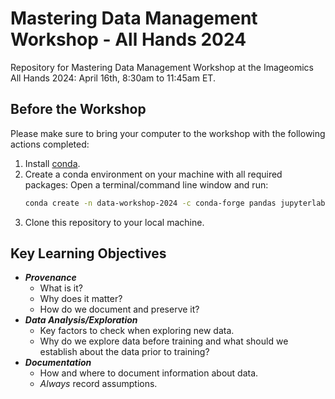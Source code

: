 # Mastering Data Management Workshop - All Hands 2024
Repository for Mastering Data Management Workshop at the Imageomics All Hands 2024: April 16th, 8:30am to 11:45am ET.


## Before the Workshop

 Please make sure to bring your computer to the workshop with the following actions completed:
 1. Install [conda](https://conda.io/projects/conda/en/latest/user-guide/install/index.html).
 2. Create a conda environment on your machine with all required packages: Open a terminal/command line window and run:
    ```bash
    conda create -n data-workshop-2024 -c conda-forge pandas jupyterlab scikit-learn datasets -y
    ```
3. Clone this repository to your local machine.

## Key Learning Objectives

- **_Provenance_**
    - What is it?
    - Why does it matter?
    - How do we document and preserve it?
- **_Data Analysis/Exploration_**
    - Key factors to check when exploring new data.
    - Why do we explore data before training and what should we establish about the data prior to training?
- **_Documentation_**
    - How and where to document information about data.
    - _Always_ record assumptions.
